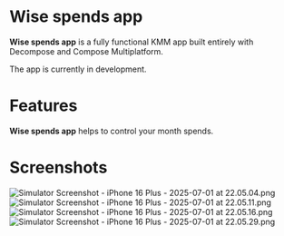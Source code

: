 
Wise spends app
==================

**Wise spends app** is a fully functional KMM app built entirely with Decompose and Compose Multiplatform.

The app is currently in development.

Features
=================

**Wise spends app** helps to control your month spends.

Screenshots
=================

![Simulator Screenshot - iPhone 16 Plus - 2025-07-01 at 22.05.04.png](docs/images/Simulator%20Screenshot%20-%20iPhone%2016%20Plus%20-%202025-07-01%20at%2022.05.04.png)![Simulator Screenshot - iPhone 16 Plus - 2025-07-01 at 22.05.11.png](docs/images/Simulator%20Screenshot%20-%20iPhone%2016%20Plus%20-%202025-07-01%20at%2022.05.11.png)![Simulator Screenshot - iPhone 16 Plus - 2025-07-01 at 22.05.16.png](docs/images/Simulator%20Screenshot%20-%20iPhone%2016%20Plus%20-%202025-07-01%20at%2022.05.16.png)![Simulator Screenshot - iPhone 16 Plus - 2025-07-01 at 22.05.29.png](docs/images/Simulator%20Screenshot%20-%20iPhone%2016%20Plus%20-%202025-07-01%20at%2022.05.29.png)